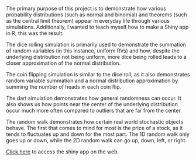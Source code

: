 The primary purpose of this project is to demonstrate how various probability distributions (such as normal and binomial) and theorems (such as the central limit theorem) appear in everyday life through various simulations. Additionally, I wanted to teach myself how to make a Shiny app in R; this was the result.

The dice rolling simulation is primarily used to demonstrate the summation of random variables (in this instance, uniform RVs) and how, despite the underlying distribution not being uniform, more dice being rolled leads to a closer approximation of the normal distribution.

The coin flipping simulation is similar to the dice roll, as it also demonstrates random variable summation and a normal distribution approximation by summing the number of heads in each coin flip.

The dart simulation demonstrates how general randomness can occur. It also shows us how points near the center of the underlying distribution occur much more often compared to outliers that are far from the center.

The random walk demonstrates how certain real world stochastic objects behave. The first that comes to mind for most is the price of a stock, as it tends to fluctuates up and down for the most part. The 1D random walk only goes up or down, while the 2D random walk can go up, down, left, or right.

[Click here](https://christopherrutherford.shinyapps.io/simulations/) to access the shiny app on the web.
